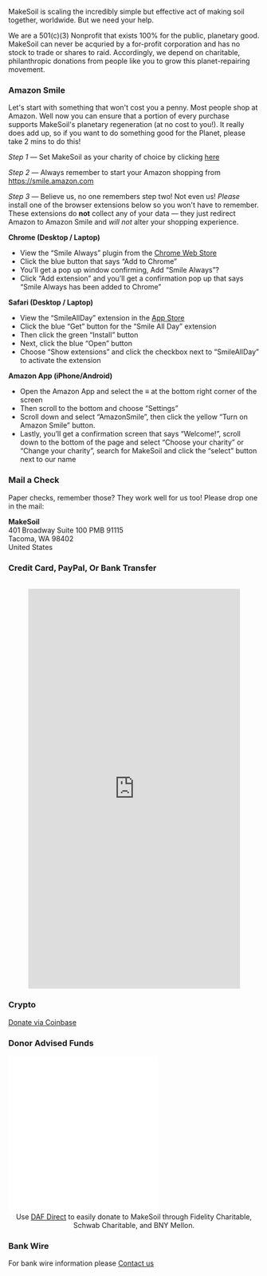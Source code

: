 

MakeSoil is scaling the incredibly simple but effective act of making soil together, worldwide. But we need your help.

We are a 501(c)(3) Nonprofit that exists 100% for the public, planetary good. MakeSoil can never be acquried by a for-profit corporation and has no stock to trade or shares to raid. Accordingly, we depend on charitable, philanthropic donations from people like you to grow this planet-repairing movement.




### Amazon Smile  

Let's start with something that won't cost you a penny. Most people shop at Amazon. Well now you can ensure that a portion of every purchase supports MakeSoil's planetary regeneration (at no cost to you!). It really does add up, so if you want to do something good for the Planet, please take 2 mins to do this!

_Step 1_ — Set MakeSoil as your charity of choice by clicking <a href="https://smile.amazon.com/ch/82-4769177">here</a>

_Step 2_ — Always remember to start your Amazon shopping from https://smile.amazon.com

_Step 3_ — Believe us, no one remembers step two! Not even us! _Please_ install one of the browser extensions below so you won't have to remember. These extensions do **not** collect any of your data — they just redirect Amazon to Amazon Smile and _will not_ alter your shopping experience.

**Chrome (Desktop / Laptop)**
- View the “Smile Always” plugin from the <a href="https://chrome.google.com/webstore/detail/smile-always/jgpmhnmjbhgkhpbgelalfpplebgfjmbf">Chrome Web Store</a>
- Click the blue button that says “Add to Chrome”
- You’ll get a pop up window confirming, Add “Smile Always”?
- Click “Add extension” and you’ll get a confirmation pop up that says “Smile Always has been added to Chrome”

**Safari (Desktop / Laptop)**
- View the “SmileAllDay” extension in the <a href="https://apps.apple.com/us/app/smileallday/id1180442868">App Store</a>
- Click the blue “Get” button for the “Smile All Day” extension
- Then click the green “Install” button
- Next, click the blue “Open” button
- Choose “Show extensions” and click the checkbox next to “SmileAllDay” to activate the extension

**Amazon App (iPhone/Android)**
- Open the Amazon App and select the ≡ at the bottom right corner of the screen
- Then scroll to the bottom and choose “Settings”
- Scroll down and select “AmazonSmile”, then click the yellow “Turn on Amazon Smile” button. 
- Lastly, you’ll get a confirmation screen that says “Welcome!”, scroll down to the bottom of the page and select “Choose your charity” or “Change your charity”, search for MakeSoil and click the “select” button next to our name
</details>


### Mail a Check

Paper checks, remember those? They work well for us too! Please drop one in the mail:

**MakeSoil**  
401 Broadway Suite 100 PMB 91115  
Tacoma, WA 98402  
United States

### Credit Card, PayPal, Or Bank Transfer

<div style="text-align: center;margin-top: 2rem;">
  <script src="https://donorbox.org/widget.js" paypalExpress="true"></script><iframe src="https://donorbox.org/embed/makesoil" height="800px" width="100%" style="max-width:425px;" seamless="seamless" name="donorbox" frameborder="0" scrolling="no" allowpaymentrequest></iframe>
  <br />
</div>

### Crypto

<div>
  <a class="donate-with-crypto"
     href="https://commerce.coinbase.com/checkout/baf9ce19-918b-4b47-ae0d-aec51091d202" target="_blank">
    Donate via Coinbase
  </a>
  <script src="https://commerce.coinbase.com/v1/checkout.js?version=201807">
  </script>
</div>

### Donor Advised Funds

<iframe src="/dafdirect.html" style="height: 313px; width: 300px;" frameborder="0" ></iframe>

<div style="text-align: center;">Use <a href="https://www.dafdirect.org/DAFDirect/daflink?_dafdirect_settings=ODI0NzY5MTc3XzIxMTFfY2IzNWZhZmYtZjk5MC00ZTdkLTg5YzMtZDIzMjRjNGQ0ZWU0&designatedText=TWFrZVNvaWw=&amountValue=" target="_blank">DAF Direct</a> to easily donate to MakeSoil through Fidelity Charitable, Schwab Charitable, and BNY Mellon.</div>

### Bank Wire

For bank wire information please [Contact us](/contact-us) 

